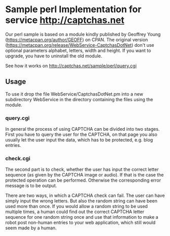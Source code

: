 # Sample perl Implementation for service http://captchas.net

Our perl sample is based on a module kindly published by Geoffrey Young (https://metacpan.org/author/GEOFF) on CPAN.
The original version (https://metacpan.org/release/WebService-CaptchasDotNet) don't use optional parameters alphabet, letters, width and height. If you want to upgrade, you have to uninstall the old module.

See how it works on http://captchas.net/sample/perl/query.cgi

## Usage
To use it drop the file WebService/CaptchasDotNet.pm into a new subdirectory WebService in the directory containing the files using the module.

### query.cgi
In general the process of using CAPTCHA can be divided into two stages. First you have to query the user for the CAPTCHA, on that page you also usually let the user input the data, which has to be protected, e.g. blog entries.

### check.cgi
The second part is to check, whether the user has input the correct letter sequence (as given by the CAPTCHA image or audio). If that is the case the protected operation can be performed. Otherwise the corresponding error message is to be output.

There are two ways, in which a CAPTCHA check can fail. The user can have simply input the wrong letters. But also the random string can have been used more than once. If you would allow a random string to be used multiple times, a human could find out the correct CAPTCHA letter sequence for one random string once and use that information to make a robot post non-human entries to your web application, which still would seem made by a human.
